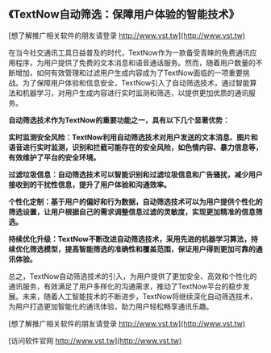## **《TextNow自动筛选：保障用户体验的智能技术》**

[想了解推广相关软件的朋友请登录 http://www.vst.tw](http://www.vst.tw)

在当今社交通讯工具日益普及的时代，TextNow作为一款备受青睐的免费通讯应用程序，为用户提供了免费的文本消息和语音通话服务。然而，随着用户数量的不断增加，如何有效管理和过滤用户生成内容成为了TextNow面临的一项重要挑战。为了保障用户体验和信息安全，TextNow引入了自动筛选技术，通过智能算法和机器学习，对用户生成内容进行实时监测和筛选，以提供更加优质的通讯服务。

**自动筛选技术作为TextNow的重要功能之一，具有以下几个显著优势：**

**实时监测安全风险：TextNow利用自动筛选技术对用户发送的文本消息、图片和语音进行实时监测，识别和拦截可能存在的安全风险，如色情内容、暴力信息等，有效维护了平台的安全环境。**

**过滤垃圾信息：自动筛选技术可以智能识别和过滤垃圾信息和广告骚扰，减少用户接收到的干扰性信息，提升了用户体验和沟通效率。**

**个性化定制：基于用户的偏好和行为数据，自动筛选技术可以为用户提供个性化的筛选设置，让用户根据自己的需求调整信息过滤的灵敏度，实现更加精准的信息筛选。**

**持续优化升级：TextNow不断改进自动筛选技术，采用先进的机器学习算法，持续优化筛选模型，提高智能筛选的准确性和覆盖范围，保证用户得到更加可靠的通讯体验。**

总之，TextNow自动筛选技术的引入，为用户提供了更加安全、高效和个性化的通讯服务，有效满足了用户多样化的沟通需求，推动了TextNow平台的稳步发展。未来，随着人工智能技术的不断进步，TextNow将继续深化自动筛选技术，为用户打造更加智能化的通讯体验，助力用户轻松畅享通讯乐趣。

[想了解推广相关软件的朋友请登录 http://www.vst.tw](http://www.vst.tw)


[访问软件官网 http://www.vst.tw](http://www.vst.tw)
